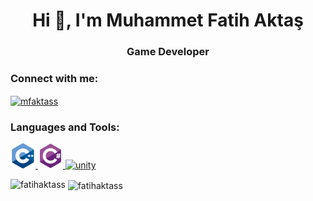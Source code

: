 <h1 align="center">Hi 👋, I'm Muhammet Fatih Aktaş</h1>
<h3 align="center">Game Developer</h3>

<h3 align="left">Connect with me:</h3>
<p align="left">
<a href="https://linkedin.com/in/mfaktass" target="blank"><img align="center" src="https://raw.githubusercontent.com/rahuldkjain/github-profile-readme-generator/master/src/images/icons/Social/linked-in-alt.svg" alt="mfaktass" height="30" width="40" /></a>
</p>

<h3 align="left">Languages and Tools:</h3>
<p align="left"> <a href="https://www.w3schools.com/cpp/" target="_blank" rel="noreferrer"> <img src="https://raw.githubusercontent.com/devicons/devicon/master/icons/cplusplus/cplusplus-original.svg" alt="cplusplus" width="40" height="40"/> </a> <a href="https://www.w3schools.com/cs/" target="_blank" rel="noreferrer"> <img src="https://raw.githubusercontent.com/devicons/devicon/master/icons/csharp/csharp-original.svg" alt="csharp" width="40" height="40"/> </a> <a href="https://unity.com/" target="_blank" rel="noreferrer"> <img src="https://www.vectorlogo.zone/logos/unity3d/unity3d-icon.svg" alt="unity" width="40" height="40"/> </a> </p>

<p><img align="left" src="https://github-readme-stats.vercel.app/api/top-langs?username=fatihaktass&show_icons=true&locale=en&layout=compact" alt="fatihaktass" /></p>

<p>&nbsp;<img align="center" src="https://github-readme-stats.vercel.app/api?username=fatihaktass&show_icons=true&locale=en" alt="fatihaktass" /></p>
